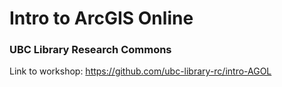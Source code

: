 # Intro to ArcGIS Online
### UBC Library Research Commons
Link to workshop: https://github.com/ubc-library-rc/intro-AGOL
